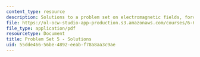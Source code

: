 ```yaml
---
content_type: resource
description: Solutions to a problem set on electromagnetic fields, forces, and motion.
file: https://ol-ocw-studio-app-production.s3.amazonaws.com/courses/6-641-electromagnetic-fields-forces-and-motion-spring-2005/55dde46656be4892eeabf78a8aa3c9ae_05_ps05_sol.pdf
file_type: application/pdf
resourcetype: Document
title: Problem Set 5 - Solutions
uid: 55dde466-56be-4892-eeab-f78a8aa3c9ae
---
```


